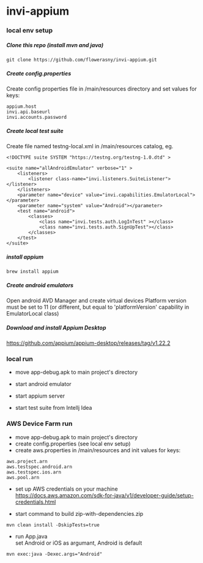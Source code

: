 # invi-appium


### local env setup

##### Clone this repo (install mvn and java)
````
git clone https://github.com/flowerasny/invi-appium.git
````

##### Create config.properties

Create config properties file in /main/resources directory and
set values for keys:
````
appium.host
invi.api.baseurl
invi.accounts.password
````
##### Create local test suite

Create file named testng-local.xml in /main/resources catalog, eg.

````
<!DOCTYPE suite SYSTEM "https://testng.org/testng-1.0.dtd" >

<suite name="allAndroidEmulator" verbose="1" >
    <listeners>
        <listener class-name="invi.listeners.SuiteListener"></listener>
    </listeners>
    <parameter name="device" value="invi.capabilities.EmulatorLocal"></parameter>
    <parameter name="system" value="Android"></parameter>
    <test name="android">
        <classes>
            <class name="invi.tests.auth.LogInTest" ></class>
            <class name="invi.tests.auth.SignUpTest"></class>
        </classes>
    </test>
</suite>
````

##### install appium
````
brew install appium
````

##### Create android emulators
Open android AVD Manager and create virtual devices
Platform version must be set to 11 (or different, but equal to 'platformVersion' capability in EmulatorLocal class)

##### Download and install Appium Desktop
https://github.com/appium/appium-desktop/releases/tag/v1.22.2

### local run

- move app-debug.apk to main project's directory

- start android emulator

- start appium server

- start test suite from Intellj Idea

### AWS Device Farm run

- move app-debug.apk to main project's directory
- create config.properties (see local env setup)
- create aws.properties in /main/resources
and init values for keys:
````
aws.project.arn
aws.testspec.android.arn
aws.testspec.ios.arn
aws.pool.arn
````
- set up AWS credentials on your machine https://docs.aws.amazon.com/sdk-for-java/v1/developer-guide/setup-credentials.html

- start command to build zip-with-dependencies.zip
````
mvn clean install -DskipTests=true 
````
 - run App.java\
set Android or iOS as argumant, Android is default

````
mvn exec:java -Dexec.args="Android"
````

